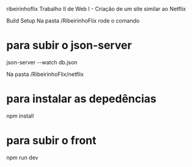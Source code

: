 ribeirinhoflix
Trabalho II de Web I - Criação de um site similar ao Netflix

Build Setup
Na pasta /RibeirinhoFlix rode o comando
# para subir o json-server
json-server --watch db.json

Na pasta /RibeirinhoFlix/netflix
# para instalar as depedências
npm install
# para subir o front
npm run dev
